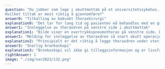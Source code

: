 ```yaml
---
question: "Du jobber som lege i akuttmottak på et universitetssykehus. En ung mann kommer med markant økende tungpust. Det tas vedlagt røntgenbilde.
Hvilket tiltak er mest riktig å gjennomføre?"
answer0: "Tilkalling av bakvakt thoraxkirurgi"
explanation0: "Det tar for lang tid og pasienten må behandles med en gang."
answer1: "Innleggelse av thoraxdren på venstre side i akuttmottak"
explanation1: "Bilde viser en overtrykkspneumothorax på venstre side. Dette er en livstruende tilstand og thoraxhulen må avlastes umiddelbart."
answer2: "Melding for innleggelse av thoraxdren så snart akutt operasjonsstue er ledig."
explanation2: "Prinsipielt er det riktig å legge thoraxdren under sterile forhold på operasjonsstuen, men i dette tilfelle vil det ta for lang tid å organisere operasjonsstue."
answer3: "Snarlig bronkoskopi"
explanation3: "Bronkoskopi vil ikke gi tilleggsinformasjon og er livsfarlig å gjennomføre i denne situasjonen"
rightAnswer: 1
image: "./img/var2023/132.png"
---
```



